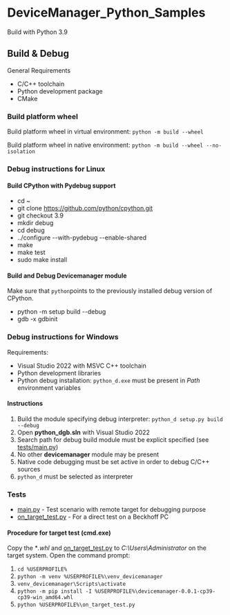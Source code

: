 # DeviceManager_Python_Samples

Build with Python 3.9

## Build & Debug

General Requirements

- C/C++ toolchain
- Python development package
- CMake


### Build platform wheel

Build platform wheel in virtual environment:
`python -m build --wheel`

Build platform wheel in native environment:
`python -m build --wheel --no-isolation`


### Debug instructions for Linux

#### Build CPython with Pydebug support

- cd ~ 
- git clone https://github.com/python/cpython.git
- git checkout 3.9
- mkdir debug
- cd debug
- ../configure --with-pydebug --enable-shared
- make
- make test
- sudo make install

#### Build and Debug Devicemanager module

Make sure that `python`points to the previously installed
debug version of CPython.

- python -m setup build --debug
- gdb -x gdbinit

### Debug instructions for Windows

Requirements:
- Visual Studio 2022 with MSVC C++ toolchain
- Python development libraries 
- Python debug installation: `python_d.exe` must be present in *Path* environment variables

#### Instructions

1. Build the module specifying debug interpreter: `python_d setup.py build --debug`
2. Open **python_dgb.sln** with Visual Studio 2022
3. Search path for debug build module must be explicit specified (see [tests/main.py](/tests/main.py))
4. No other **devicemanager** module may be present
5. Native code debugging must be set active in order to debug C/C++ sources
6. `python_d` must be selected as interpreter


### Tests

- [main.py](/tests/main.py) - Test scenario with remote target for debugging purpose
- [on_target_test.py](/tests/on_target_test.py) - For a direct test on a Beckhoff PC

#### Procedure for target test (cmd.exe)
 
Copy the **.whl* and [on_target_test.py](/tests/on_target_test.py) to *C:\Users\Administrator* on the target system.
Open the command prompt:

1. `cd %USERPROFILE%`
2. `python -m venv %USERPROFILE%\venv_devicemanager`
3. `venv_devicemanager\Scripts\activate`
4. `python -m pip install -I %USERPROFILE%\devicemanager-0.0.1-cp39-cp39-win_amd64.whl`
5. `python %USERPROFILE%\on_target_test.py`

